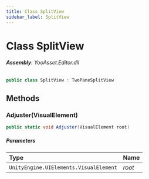 ```yaml
---
title: Class SplitView
sidebar_label: SplitView
---
```

# Class SplitView


###### **Assembly**: YooAsset.Editor.dll

```csharp title="Declaration"
public class SplitView : TwoPaneSplitView
```
## Methods
### Adjuster(VisualElement)


```csharp title="Declaration"
public static void Adjuster(VisualElement root)
```

##### Parameters

| Type | Name |
|:--- |:--- |
| `UnityEngine.UIElements.VisualElement` | *root* |

